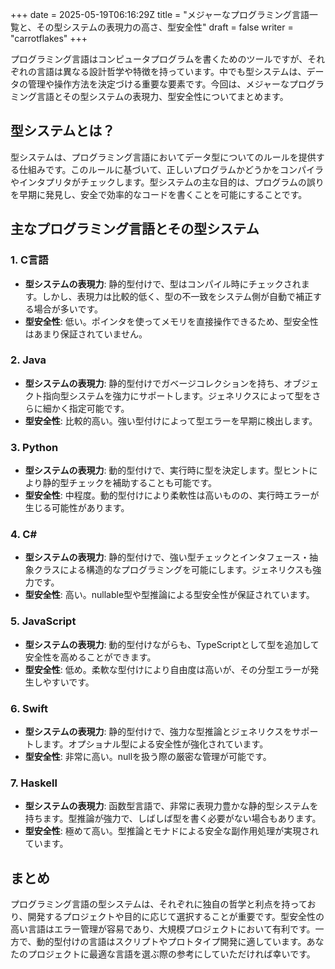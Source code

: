 +++
date = 2025-05-19T06:16:29Z
title = "メジャーなプログラミング言語一覧と、その型システムの表現力の高さ、型安全性"
draft = false
writer = "carrotflakes"
+++


プログラミング言語はコンピュータプログラムを書くためのツールですが、それぞれの言語は異なる設計哲学や特徴を持っています。中でも型システムは、データの管理や操作方法を決定づける重要な要素です。今回は、メジャーなプログラミング言語とその型システムの表現力、型安全性についてまとめます。

## 型システムとは？

型システムは、プログラミング言語においてデータ型についてのルールを提供する仕組みです。このルールに基づいて、正しいプログラムかどうかをコンパイラやインタプリタがチェックします。型システムの主な目的は、プログラムの誤りを早期に発見し、安全で効率的なコードを書くことを可能にすることです。

## 主なプログラミング言語とその型システム

### 1. C言語
- **型システムの表現力**: 静的型付けで、型はコンパイル時にチェックされます。しかし、表現力は比較的低く、型の不一致をシステム側が自動で補正する場合が多いです。
- **型安全性**: 低い。ポインタを使ってメモリを直接操作できるため、型安全性はあまり保証されていません。

### 2. Java
- **型システムの表現力**: 静的型付けでガベージコレクションを持ち、オブジェクト指向型システムを強力にサポートします。ジェネリクスによって型をさらに細かく指定可能です。
- **型安全性**: 比較的高い。強い型付けによって型エラーを早期に検出します。

### 3. Python
- **型システムの表現力**: 動的型付けで、実行時に型を決定します。型ヒントにより静的型チェックを補助することも可能です。
- **型安全性**: 中程度。動的型付けにより柔軟性は高いものの、実行時エラーが生じる可能性があります。

### 4. C#
- **型システムの表現力**: 静的型付けで、強い型チェックとインタフェース・抽象クラスによる構造的なプログラミングを可能にします。ジェネリクスも強力です。
- **型安全性**: 高い。nullable型や型推論による型安全性が保証されています。

### 5. JavaScript
- **型システムの表現力**: 動的型付けながらも、TypeScriptとして型を追加して安全性を高めることができます。
- **型安全性**: 低め。柔軟な型付けにより自由度は高いが、その分型エラーが発生しやすいです。

### 6. Swift
- **型システムの表現力**: 静的型付けで、強力な型推論とジェネリクスをサポートします。オプショナル型による安全性が強化されています。
- **型安全性**: 非常に高い。nullを扱う際の厳密な管理が可能です。

### 7. Haskell
- **型システムの表現力**: 函数型言語で、非常に表現力豊かな静的型システムを持ちます。型推論が強力で、しばしば型を書く必要がない場合もあります。
- **型安全性**: 極めて高い。型推論とモナドによる安全な副作用処理が実現されています。

## まとめ

プログラミング言語の型システムは、それぞれに独自の哲学と利点を持っており、開発するプロジェクトや目的に応じて選択することが重要です。型安全性の高い言語はエラー管理が容易であり、大規模プロジェクトにおいて有利です。一方で、動的型付けの言語はスクリプトやプロトタイプ開発に適しています。あなたのプロジェクトに最適な言語を選ぶ際の参考にしていただければ幸いです。
